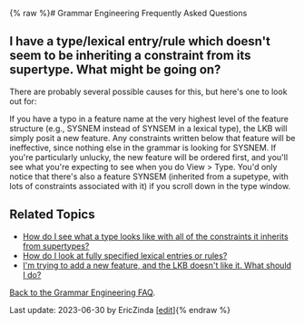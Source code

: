 {% raw %}# Grammar Engineering Frequently Asked Questions

## I have a type/lexical entry/rule which doesn't seem to be inheriting a constraint from its supertype. What might be going on?

There are probably several possible causes for this, but here's one to
look out for:

If you have a typo in a feature name at the very highest level of the
feature structure (e.g., SYSNEM instead of SYNSEM in a lexical type),
the LKB will simply posit a new feature. Any constraints written below
that feature will be ineffective, since nothing else in the grammar is
looking for SYSNEM. If you're particularly unlucky, the new feature will
be ordered first, and you'll see what you're expecting to see when you
do View &gt; Type. You'd only notice that there's also a feature SYNSEM
(inherited from a supetype, with lots of constraints associated with it)
if you scroll down in the type window.

## Related Topics

- [How do I see what a type looks like with all of the constraints it
inherits from supertypes?](https://delph-in.github.io/docs/matrix/GeFaqExpandedType)
- [How do I look at fully specified lexical entries or
rules?](https://delph-in.github.io/docs/matrix/GeFaqViewEntry)
- [I'm trying to add a new feature, and the LKB doesn't like it. What
should I do?](https://delph-in.github.io/docs/matrix/GeFaqNewFeature)

[Back to the Grammar Engineering FAQ](https://delph-in.github.io/docs/matrix/GrammarEngineeringFAQ).

Last update: 2023-06-30 by EricZinda [[edit](https://github.com/delph-in/docs/wiki/GeFaqConfusingTypo/_edit)]{% endraw %}